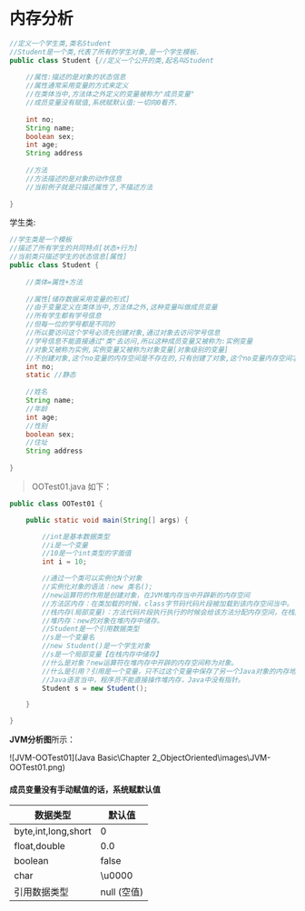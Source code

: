 # 内存分析



````java
//定义一个学生类,类名Student
//Student是一个类,代表了所有的学生对象,是一个学生模板.
public class Student {//定义一个公开的类,起名叫Student
    
    //属性:描述的是对象的状态信息
    //属性通常采用变量的方式来定义
    //在类体当中,方法体之外定义的变量被称为"成员变量"
    //成员变量没有赋值,系统赋默认值:一切向0看齐.
    
    int no;
    String name;
    boolean sex;
    int age;
    String address
        
    //方法
    //方法描述的是对象的动作信息
    //当前例子就是只描述属性了,不描述方法
        
}
````

学生类:

````java
//学生类是一个模板
//描述了所有学生的共同特点[状态+行为]
//当前类只描述学生的状态信息[属性]
public class Student {
    
    //类体=属性+方法
    
    //属性[储存数据采用变量的形式]
    //由于变量定义在类体当中,方法体之外,这种变量叫做成员变量
    //所有学生都有学号信息
    //但每一位的学号都是不同的
    //所以要访问这个学号必须先创建对象,通过对象去访问学号信息
    //学号信息不能直接通过"类"去访问,所以这种成员变量又被称为:实例变量
    //对象又被称为实例,实例变量又被称为对象变量[对象级别的变量]
    //不创建对象,这个no变量的内存空间是不存在的,只有创建了对象,这个no变量内存空间才会创建
    int no;
    static //静态
        
    //姓名
    String name;
    //年龄
    int age;
    //性别
    boolean sex;
    //住址
    String address
    
}
````

> OOTest01.java 如下：

````java
public class OOTest01 {

    public static void main(String[] args) {

        //int是基本数据类型
        //i是一个变量
        //10是一个int类型的字面值
        int i = 10;

        //通过一个类可以实例化N个对象
        //实例化对象的语法：new 类名();
        //new运算符的作用是创建对象，在JVM堆内存当中开辟新的内存空间
        //方法区内存：在类加载的时候，class字节码代码片段被加载到该内存空间当中。
        //栈内存(局部变量)：方法代码片段执行执行的时候会给该方法分配内存空间，在栈内存中压栈。
        //堆内存：new的对象在堆内存中储存。
        //Student是一个引用数据类型
        //s是一个变量名
        //new Student()是一个学生对象
        //s是一个局部变量【在栈内存中储存】
        //什么是对象？new运算符在堆内存中开辟的内存空间称为对象。
        //什么是引用？引用是一个变量，只不过这个变量中保存了另一个Java对象的内存地址。
        //Java语言当中，程序员不能直接操作堆内存，Java中没有指针。
        Student s = new Student();

    }

}
````

**JVM分析图**所示：

![JVM-OOTest01](Java Basic\Chapter 2_ObjectOriented\images\JVM-OOTest01.png)

#### 成员变量没有手动赋值的话，系统赋默认值

| 数据类型            | 默认值      |
| ------------------- | ----------- |
| byte,int,long,short | 0           |
| float,double        | 0.0         |
| boolean             | false       |
| char                | \u0000      |
| 引用数据类型        | null (空值) |

